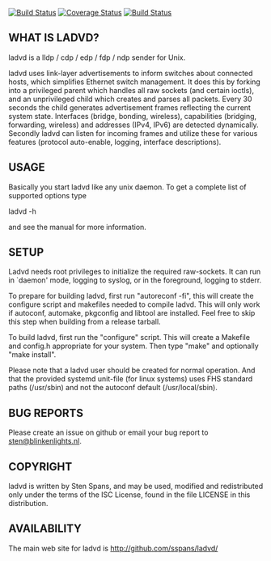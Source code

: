
[![Build Status](https://travis-ci.org/sspans/ladvd.png)](https://travis-ci.org/sspans/ladvd)
[![Coverage Status](https://coveralls.io/repos/sspans/ladvd/badge.png?branch=master)](https://coveralls.io/r/sspans/ladvd?branch=master)
[![Build Status](https://drone.io/github.com/sspans/ladvd/status.png)](https://drone.io/github.com/sspans/ladvd/latest)

WHAT IS LADVD?
--------------

ladvd is a lldp / cdp / edp / fdp / ndp sender for Unix.

ladvd uses link-layer advertisements to inform switches about connected
hosts, which simplifies Ethernet switch management. It does this by forking
into a privileged parent which handles all raw sockets (and certain ioctls),
and an unprivileged child which creates and parses all packets.
Every 30 seconds the child generates advertisement frames reflecting the
current system state. Interfaces (bridge, bonding, wireless),
capabilities (bridging, forwarding, wireless) and addresses (IPv4, IPv6) 
are detected dynamically. Secondly ladvd can listen for incoming frames
and utilize these for various features (protocol auto-enable, logging,
interface descriptions).


USAGE
-----

Basically you start ladvd like any unix daemon. 
To get a complete list of supported options type

  ladvd -h

and see the manual for more information.


SETUP
-----

Ladvd needs root privileges to initialize the required raw-sockets.
It can run in `daemon' mode, logging to syslog, or in the foreground,
logging to stderr.

To prepare for building ladvd, first run "autoreconf -fi", 
this will create the configure script and makefiles needed to compile ladvd. 
This will only work if autoconf, automake, pkgconfig and libtool are installed.
Feel free to skip this step when building from a release tarball.

To build ladvd, first run the "configure" script. This will create a
Makefile and config.h appropriate for your system. Then type
"make" and optionally "make install". 

Please note that a ladvd user should be created for normal operation.
And that the provided systemd unit-file (for linux systems) uses FHS standard
paths (/usr/sbin) and not the autoconf default (/usr/local/sbin).


BUG REPORTS
-----------

Please create an issue on github or email your bug report to sten@blinkenlights.nl.


COPYRIGHT
---------

ladvd is written by Sten Spans, and may be used, modified and
redistributed only under the terms of the ISC License,
found in the file LICENSE in this distribution.


AVAILABILITY
------------

The main web site for ladvd is http://github.com/sspans/ladvd/
